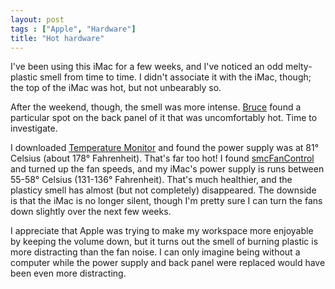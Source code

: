 ```yaml
---
layout: post
tags : ["Apple", "Hardware"]
title: "Hot hardware"
---
```

I've been using this iMac for a few weeks, and I've noticed an odd melty-plastic smell from time to time. I didn't associate it with the iMac, though; the top of the iMac was hot, but not unbearably so.



After the weekend, though, the smell was more intense. <a href="http://warpedvisions.org/">Bruce</a> found a particular spot on the back panel of it that was uncomfortably hot. Time to investigate.



I downloaded <a href="http://www.bresink.com/osx/TemperatureMonitor.html">Temperature Monitor</a> and found the power supply was at 81° Celsius (about 178° Fahrenheit). That's far too hot!  I found <a href="http://homepage.mac.com/holtmann/eidac/">smcFanControl</a> and turned up the fan speeds, and my iMac's power supply is runs between 55-58° Celsius (131-136° Fahrenheit). That's much healthier, and the plasticy smell has almost (but not completely) disappeared. The downside is that the iMac is no longer silent, though I'm pretty sure I can turn the fans down slightly over the next few weeks.



I appreciate that Apple was trying to make my workspace more enjoyable by keeping the volume down, but it turns out the smell of burning plastic is more distracting than the fan noise. I can only imagine being without a computer while the power supply and back panel were replaced would have been even more distracting.